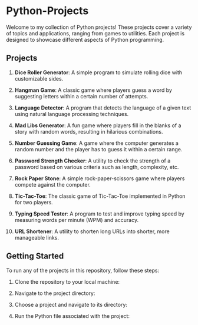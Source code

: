 # Python-Projects

Welcome to my collection of Python projects! These projects cover a variety of topics and applications, ranging from games to utilities. Each project is designed to showcase different aspects of Python programming.

## Projects

1. **Dice Roller Generator**: A simple program to simulate rolling dice with customizable sides.
   
2. **Hangman Game**: A classic game where players guess a word by suggesting letters within a certain number of attempts.

3. **Language Detector**: A program that detects the language of a given text using natural language processing techniques.

4. **Mad Libs Generator**: A fun game where players fill in the blanks of a story with random words, resulting in hilarious combinations.

5. **Number Guessing Game**: A game where the computer generates a random number and the player has to guess it within a certain range.

6. **Password Strength Checker**: A utility to check the strength of a password based on various criteria such as length, complexity, etc.

7. **Rock Paper Stone**: A simple rock-paper-scissors game where players compete against the computer.

8. **Tic-Tac-Toe**: The classic game of Tic-Tac-Toe implemented in Python for two players.

9. **Typing Speed Tester**: A program to test and improve typing speed by measuring words per minute (WPM) and accuracy.

10. **URL Shortener**: A utility to shorten long URLs into shorter, more manageable links.

## Getting Started

To run any of the projects in this repository, follow these steps:

1. Clone the repository to your local machine:

2. Navigate to the project directory:

3. Choose a project and navigate to its directory:

4. Run the Python file associated with the project:



